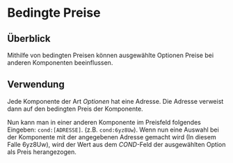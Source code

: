# Bedingte Preise
## Überblick
Mithilfe von bedingten Preisen können ausgewählte Optionen Preise bei anderen Komponenten beeinflussen.
## Verwendung
Jede Komponente der Art *Optionen* hat eine Adresse. Die Adresse verweist dann auf den bedingten Preis der Komponente.

Nun kann man in einer anderen Komponente im Preisfeld folgendes Eingeben: `cond:[ADRESSE]`. (z.B. `cond:6yz8Uw`). 
Wenn nun eine Auswahl bei der Komponente mit der angegebenen Adresse gemacht wird (In diesem Falle 6yz8Uw), wird der Wert aus dem *COND*-Feld der ausgewählten Option als Preis herangezogen.